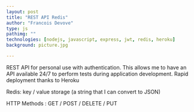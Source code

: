 ```yaml
---
layout: post
title: "REST API Redis"
author: "Francois Devove"
type: js
pathimg: ""
technologies: [nodejs, javascript, express, jwt, redis, heroku]
background: picture.jpg

---
```

REST API for personal use with authentication.
This allows me to have an API available 24/7 to perform tests during
application development.
Rapid deployment thanks to Heroku

Redis: key / value storage (a string that I can convert to JSON)

HTTP Methods : GET / POST / DELETE / PUT
